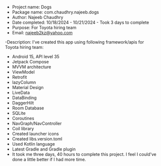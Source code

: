 - Project name:  Dogs
- Package name:  com.chaudhry.najeeb.dogs
- Author:        Najeeb Chaudhry
- Date completed:  10/18/2024 - 10/21/2024 - Took 3 days to complete
- Purpose:      For Toyota hiring team
- Email:        najeeb2kz@yahoo.com

-Description: I've created this app using following framework/apis for Toyota hiring team:
- Android 15, API level 35
- Jetpack Compose
- MVVM architecture
- ViewModel
- Retrofit
- lazyColumn
- Material Design
- LiveData
- DataBinding
- DaggerHilt 
- Room Database
- SQLite
- Coroutines 
- NavGraph/NavController
- Coil library
- Created launcher icons
- Created libs.version.toml 
- Used Kotlin language
- Latest Gradle and Gradle plugin
- It took me three days, 40 hours to complete this project. I feel I could've done a little better if I had more time.  
